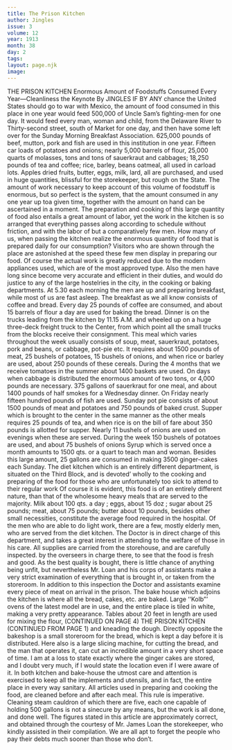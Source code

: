 ```yaml
---
title: The Prison Kitchen
author: Jingles
issue: 3
volume: 12
year: 1913
month: 38
day: 2
tags:
layout: page.njk
image:
---
```

THE PRISON KITCHEN    Enormous Amount of Foodstuffs Consumed Every Year—Cleanliness the Keynote    By JINGLES    IF BY ANY chance the United States should go to war with Mexico, the amount of food consumed in this place in one year would feed 500,000 of Uncle Sam’s fighting-men for one day. It would feed every man, woman and child, from the Delaware River to Thirty-second street, south of Market for one day, and then have some left over for the Sunday Morning Breakfast Association.    625,000 pounds of beef, mutton, pork and fish are used in this institution in one year. Fifteen car loads of potatoes and onions; nearly 5,000 barrels of flour, 25,000 quarts of molasses, tons and tons of sauerkraut and cabbages; 18,250 pounds of tea and coffee; rice, barley, beans oatmeal, all used in carload lots. Apples dried fruits, butter, eggs, milk, lard, all are purchased, and used in huge quantities, blissful for the storekeeper, but rough on the State.    The amount of work necessary to keep account of this volume of foodstuff is enormous, but so perfect is the system, that the amount consumed in any one year up toa given time, together with the amount on hand can be ascertained in a moment.    The preparation and cooking of this large quantity of food also entails a great amount of labor, yet the work in the kitchen is so arranged that everything passes along according to schedule without friction, and with the labor of but a comparatively few men.    How many of us, when passing the kitchen realize the enormous quantity of food that is prepared daily for our consumption? Visitors who are shown through the place are astonished at the speed these few men display in preparing our food. Of course the actual work is greatly reduced due to the modern appliances used, which are of the most approved type. Also the men have long since become very accurate and efficient in their duties, and would do justice to any of the large hostelries in the city, in the cooking or baking departments.    At 5.30 each morning the men are up and preparing breakfast, while most of us are fast asleep. The breakfast as we all know consists of coffee and bread. Every day 25 pounds of coffee are consumed, and about 15 barrels of flour a day are used for baking the bread. Dinner is on the trucks leading from the kitchen by 11.15 A.M. and wheeled up on a huge three-deck freight truck to the Center, from which point all the small trucks from the blocks receive their consignment. This meal which varies throughout the week usually consists of soup, meat, sauerkraut, potatoes, pork and beans, or cabbage, pot-pie etc. It requires about 1500 pounds of meat, 25 bushels of potatoes, 15 bushels of onions, and when rice or barley are used, about 250 pounds of these cereals. During the 4 months that we receive tomatoes in the summer about 1400 baskets are used. On days when cabbage is distributed the enormous amount of two tons, or 4,000 pounds are necessary. 375 gallons of sauerkraut for one meal, and about 1400 pounds of half smokes for a Wednesday dinner. On Friday nearly fifteen hundred pounds of fish are used. Sunday pot pie consists of about 1500 pounds of meat and potatoes and 750 pounds of baked crust.    Supper which is brought to the center in the same manner as the other meals requires 25 pounds of tea, and when rice is on the bill of fare about 350 pounds is allotted for supper. Nearly 11 bushels of onions are used on evenings when these are served.    During the week 150 bushels of potatoes are used, and about 75 bushels of onions Syrup which is served once a month amounts to 1500 qts. or a quart to teach man and woman. Besides this large amount, 25 gallons are consumed in making 3500 ginger-cakes each Sunday.    The diet kitchen which is an entirely different department, is situated on the Third Block, and is devoted’ wholly to the cooking and preparing of the food for those who are unfortunately too sick to attend to their regular work Of course it is evident, this food is of an entirely different nature, than that of the wholesome heavy meals that are served to the majority. Milk about 100 qts. a day ; eggs, about 15 doz ; sugar about 25 pounds; meat, about 75 pounds; butter about 10 pounds, besides other small necessities, constitute the average food required in the hospital. Of the men who are able to do light work, there are a few, mostly elderly men, who are served from the diet kitchen. The Doctor is in direct charge of this department, and takes a great interest in attending to the welfare of those in his care.       All supplies are carried from the storehouse, and are carefully inspected. by the overseers in charge there, to see that the food is fresh and good. As the best quality is bought, there is little chance of anything being unfit, but nevertheless Mr. Loan and his corps of assistants make a very strict examination of everything that is brought in, or taken from the storeroom. In addition to this inspection the Doctor and assistants examine every piece of meat on arrival in the prison.    The bake house which adjoins the kitchen is where all the bread, cakes, etc. are baked. Large ‘‘Kolb”’ ovens of the latest model are in use, and the entire place is tiled in white, making a very pretty appearance. Tables about 20 feet in length are used for mixing the flour,    (CONTINUED ON PAGE 4)       THE PRISON KITCHEN    (CONTINUED FROM PAGE 1)    and kneading the dough. Directly opposite the bakeshop is a small storeroom for the bread, which is kept a day before it is distributed. Here also is a large slicing machine, for cutting the bread, and the man that operates it, can cut an incredible amount in a very short space of time. I am at a loss to state exactly where the ginger cakes are stored, and I doubt very much, if I would state the location even if I were aware of it. In both kitchen and bake-house the utmost care and attention is exercised to keep all the implements and utensils, and in fact, the entire place in every way sanitary. All articles used in preparing and cooking the food, are cleaned before and after each meal. This rule is imperative. Cleaning steam cauldron of which there are five, each one capable of holding 500 gallons is not a sinecure by any means, but the work is all done, and done well.      The figures stated in this article are approximately correct, and obtained through the courtesy of Mr. James Loan the storekeeper, who kindly assisted in their compilation.       We are all apt to forget the people who pay their debts much sooner than those who don’t.




